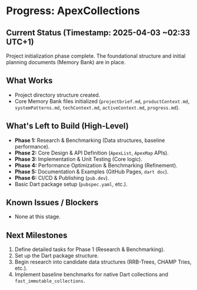 # Progress: ApexCollections

## Current Status (Timestamp: 2025-04-03 ~02:33 UTC+1)

Project initialization phase complete. The foundational structure and initial planning documents (Memory Bank) are in place.

## What Works

-   Project directory structure created.
-   Core Memory Bank files initialized (`projectbrief.md`, `productContext.md`, `systemPatterns.md`, `techContext.md`, `activeContext.md`, `progress.md`).

## What's Left to Build (High-Level)

-   **Phase 1:** Research & Benchmarking (Data structures, baseline performance).
-   **Phase 2:** Core Design & API Definition (`ApexList`, `ApexMap` APIs).
-   **Phase 3:** Implementation & Unit Testing (Core logic).
-   **Phase 4:** Performance Optimization & Benchmarking (Refinement).
-   **Phase 5:** Documentation & Examples (GitHub Pages, `dart doc`).
-   **Phase 6:** CI/CD & Publishing (`pub.dev`).
-   Basic Dart package setup (`pubspec.yaml`, etc.).

## Known Issues / Blockers

-   None at this stage.

## Next Milestones

1.  Define detailed tasks for Phase 1 (Research & Benchmarking).
2.  Set up the Dart package structure.
3.  Begin research into candidate data structures (RRB-Trees, CHAMP Tries, etc.).
4.  Implement baseline benchmarks for native Dart collections and `fast_immutable_collections`.